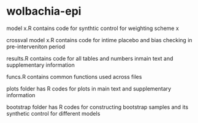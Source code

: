 # wolbachia-epi

model x.R contains code for synthtic control for weighting scheme x

crossval model x.R contains code for intime placebo and bias checking in pre-interveniton period

results.R contains code for all tables and numbers inmain text and supplementary information

funcs.R contains common functions used across files

plots folder has R codes for plots in main text and supplementary information

bootstrap folder has R codes for constructing bootstrap samples and its synthetic control for different models

